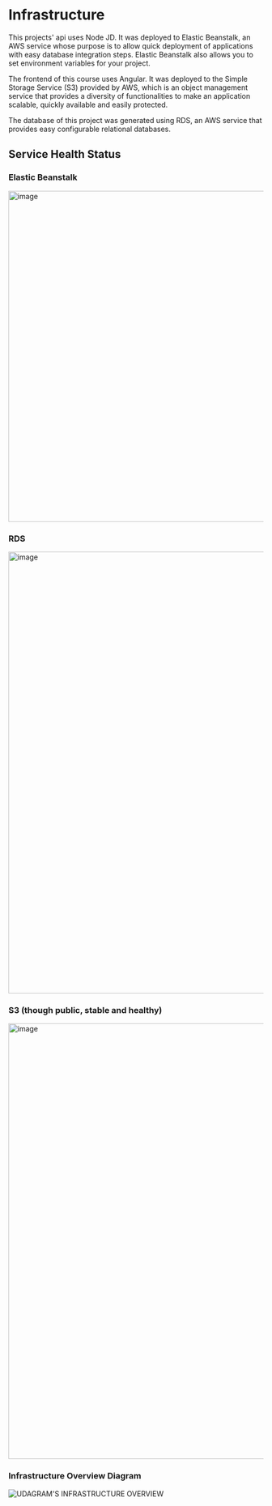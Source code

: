 # Infrastructure
This projects' api uses Node JD. It was deployed to Elastic Beanstalk, an AWS service whose purpose is to allow quick deployment of applications with easy database integration steps. Elastic Beanstalk also allows you to set environment variables for your project.

The frontend of this course uses Angular. It was deployed to the Simple Storage Service (S3) provided by AWS, which is an object management service that provides a diversity of functionalities to make an application scalable, quickly available and easily protected.

The database of this project was generated using RDS, an AWS service that provides easy configurable relational databases.

## Service Health Status

### Elastic Beanstalk
<img width="654" alt="image" src="https://user-images.githubusercontent.com/60764149/159109410-cab685cc-ac98-4c74-a3b7-78a5ea414fca.png">

### RDS
<img width="873" alt="image" src="https://user-images.githubusercontent.com/60764149/159109524-58fbd916-ce20-4a1b-8e64-0b7fcda0811b.png">

### S3 (though public, stable and healthy)
<img width="861" alt="image" src="https://user-images.githubusercontent.com/60764149/159109555-3840406c-ec7d-4f8d-a758-28b1de6b20ff.png">

### Infrastructure Overview Diagram
![UDAGRAM'S INFRASTRUCTURE OVERVIEW](https://user-images.githubusercontent.com/60764149/159112463-534a76ad-3e22-440b-a5e7-f038ca9a9c1a.jpeg)